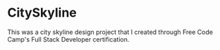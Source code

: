 # CitySkyline
This was a city skyline design project that I created through Free Code Camp's Full Stack Developer certification.
